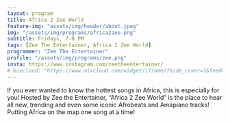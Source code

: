 ```yaml
---
layout: program
title: Africa 2 Zee World
feature-img: "assets/img/header/about.jpeg"
img: "/assets/img/programs/africa2zee.png"
subtitle: Fridays, 7-8 PM
tags: [Zee The Entertainer, Africa 2 Zee World]
programmer: "Zee The Entertainer"
profile: "/assets/img/programs/zee.png"
insta: https://www.instagram.com/zeetheentertainer/
# mixcloud: "https://www.mixcloud.com/widget/iframe/?hide_cover=1&feed=%2Ftropicofm%2Fplaylists%2Fazucar%2F"
---
```


If you ever wanted to know the hottest songs in Africa, this is especially for you! Hosted by Zee the Entertainer, “Africa 2 Zee World” is the place to hear all new, trending and even some iconic Afrobeats and Amapiano tracks! Putting Africa on the map one song at a time!
